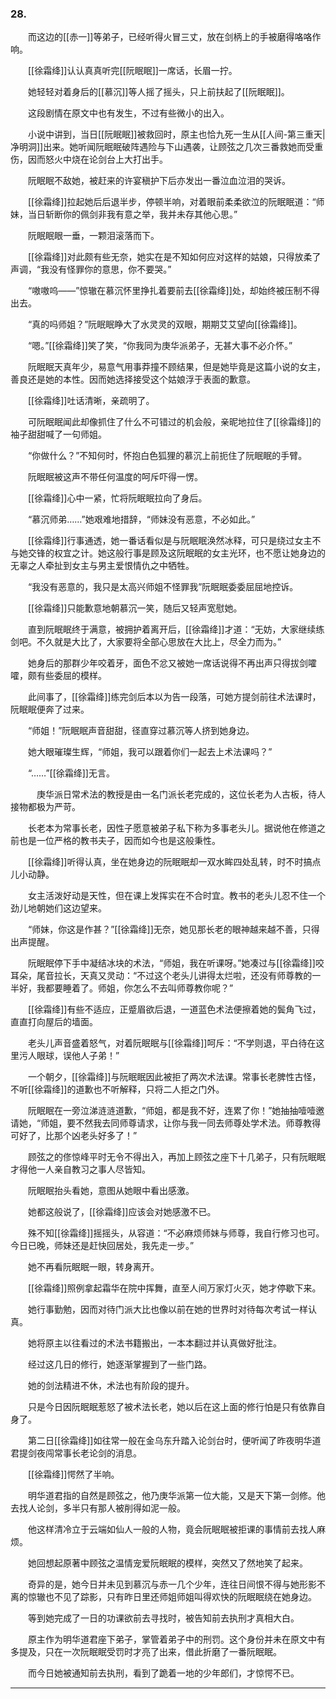 ### 28.

　　而这边的[[赤一]]等弟子，已经听得火冒三丈，放在剑柄上的手被磨得咯咯作响。

　　[[徐霜绛]]认认真真听完[[阮眠眠]]一席话，长眉一拧。

　　她轻轻对着身后的[[慕沉]]等人摇了摇头，只上前扶起了[[阮眠眠]]。

　　这段剧情在原文中也有发生，不过有些微小的出入。

　　小说中讲到，当日[[阮眠眠]]被救回时，原主也恰九死一生从[[人间-第三重天|净明洞]]出来。她听闻阮眠眠破阵遇险与下山遇袭，让顾弦之几次三番救她而受重伤，因而怒火中烧在论剑台上大打出手。

　　阮眠眠不敌她，被赶来的许宴稹护下后亦发出一番泣血泣泪的哭诉。

　　[[徐霜绛]]拉起她后后退半步，停顿半响，对着眼前柔柔欲泣的阮眠眠道：“师妹，当日斩断你的佩剑非我有意之举，我并未存其他心思。”

　　阮眠眠眼一垂，一颗泪滚落而下。

　　[[徐霜绛]]对此颇有些无奈，她实在是不知如何应对这样的姑娘，只得放柔了声调，“我没有怪罪你的意思，你不要哭。”

　　“嗷嗷呜——”惊辙在慕沉怀里挣扎着要前去[[徐霜绛]]处，却始终被压制不得出去。

　　“真的吗师姐？”阮眠眠睁大了水灵灵的双眼，期期艾艾望向[[徐霜绛]]。

　　“嗯。”[[徐霜绛]]笑了笑，“你我同为庚华派弟子，无甚大事不必介怀。”

　　阮眠眠天真年少，易意气用事莽撞不顾结果，但是她毕竟是这篇小说的女主，善良还是她的本性。因而她选择接受这个姑娘浮于表面的歉意。

　　[[徐霜绛]]吐话清晰，亲疏明了。

　　可阮眠眠闻此却像抓住了什么不可错过的机会般，亲昵地拉住了[[徐霜绛]]的袖子甜甜喊了一句师姐。

　　“你做什么？”不知何时，怀抱白色狐狸的慕沉上前扼住了阮眠眠的手臂。

　　阮眠眠被这声不带任何温度的呵斥吓得一愣。

　　[[徐霜绛]]心中一紧，忙将阮眠眠拉向了身后。

　　“慕沉师弟……”她艰难地措辞，“师妹没有恶意，不必如此。”

　　[[徐霜绛]]行事通透，她一番话看似是与阮眠眠涣然冰释，可只是绕过女主不与她交锋的权宜之计。她这般行事是顾及这阮眠眠的女主光环，也不愿让她身边的无辜之人牵扯到女主与男主爱恨情仇之中牺牲。

　　“我没有恶意的，我只是太高兴师姐不怪罪我”阮眠眠委委屈屈地控诉。

　　[[徐霜绛]]只能歉意地朝慕沉一笑，随后又轻声宽慰她。

　　直到阮眠眠终于满意，被拥护着离开后，[[徐霜绛]]才道：“无妨，大家继续练剑吧。不久就是大比了，大家要将全部心思放在大比上，尽全力而为。”

　　她身后的那群少年咬着牙，面色不忿又被她一席话说得不再出声只得拔剑嚯嚯，颇有些委屈的模样。

　　此间事了，[[徐霜绛]]练完剑后本以为告一段落，可她方提剑前往术法课时，阮眠眠便奔了过来。

　　“师姐！”阮眠眠声音甜甜，径直穿过慕沉等人挤到她身边。

　　她大眼璀璨生辉，“师姐，我可以跟着你们一起去上术法课吗？”

　　“……”[[徐霜绛]]无言。

　　　庚华派日常术法的教授是由一名门派长老完成的，这位长老为人古板，待人接物都极为严苛。

　　长老本为常事长老，因性子愿意被弟子私下称为多事老头儿。据说他在修道之前也是一位严格的教书夫子，因而如今也是这般秉性。

　　[[徐霜绛]]听得认真，坐在她身边的阮眠眠却一双水眸四处乱转，时不时搞点儿小动静。

　　女主活泼好动是天性，但在课上发挥实在不合时宜。教书的老头儿忍不住一个劲儿地朝她们这边望来。

　　“师妹，你这是作甚？”[[徐霜绛]]无奈，她见那长老的眼神越来越不善，只得出声提醒。

　　阮眠眠停下手中凝结冰块的术法，“师姐，我在听课呀。”她凑过与[[徐霜绛]]咬耳朵，尾音拉长，天真又灵动：“不过这个老头儿讲得太烂啦，还没有师尊教的一半好，我都要睡着了。师姐，你怎么不去叫师尊教你呢？”

　　[[徐霜绛]]有些不适应，正蹙眉欲后退，一道蓝色术法便擦着她的鬓角飞过，直直打向屋后的墙面。

　　老头儿声音盛着怒气，对着阮眠眠与[[徐霜绛]]呵斥：“不学则退，平白待在这里污人眼球，误他人子弟！”

　　一个朝夕，[[徐霜绛]]与阮眠眠因此被拒了两次术法课。常事长老脾性古怪，不听[[徐霜绛]]的道歉也不听解释，只将二人拒之门外。

　　阮眠眠在一旁泣涕涟涟道歉，“师姐，都是我不好，连累了你！”她抽抽噎噎邀请她，“师姐，要不然我去同师尊请求，让你与我一同去师尊处学术法。师尊教得可好了，比那个凶老头好多了！”

　　顾弦之的俢惊峰平时无令不得出入，再加上顾弦之座下十几弟子，只有阮眠眠才得他一人亲自教习之事人尽皆知。

　　阮眠眠抬头看她，意图从她眼中看出感激。

　　她都这般说了，[[徐霜绛]]应该会对她感激不已。

　　殊不知[[徐霜绛]]摇摇头，从容道：“不必麻烦师妹与师尊，我自行修习也可。今日已晚，师妹还是赶快回居处，我先走一步。”

　　她不再看阮眠眠一眼，转身离开。

　　[[徐霜绛]]照例拿起霜华在院中挥舞，直至人间万家灯火灭，她才停歇下来。

　　她行事勤勉，因而对待门派大比也像以前在她的世界时对待每次考试一样认真。

　　她将原主以往看过的术法书籍搬出，一本本翻过并认真做好批注。

　　经过这几日的修行，她逐渐掌握到了一些门路。

　　她的剑法精进不休，术法也有阶段的提升。

　　只是今日因阮眠眠惹怒了被术法长老，她以后在这上面的修行怕是只有依靠自身了。

　　第二日[[徐霜绛]]如往常一般在金乌东升踏入论剑台时，便听闻了昨夜明华道君提剑夜闯常事长老论剑的消息。

　　[[徐霜绛]]愕然了半响。

　　明华道君指的自然是顾弦之，他乃庚华派第一位大能，又是天下第一剑修。他去找人论剑，多半只有那人被削得如泥一般。

　　他这样清冷立于云端如仙人一般的人物，竟会阮眠眠被拒课的事情前去找人麻烦。

　　她回想起原著中顾弦之温情宠爱阮眠眠的模样，突然又了然地笑了起来。

　　奇异的是，她今日并未见到慕沉与赤一几个少年，连往日间恨不得与她形影不离的惊辙也不见了踪影，只有昨日里还师姐师姐叫得欢快的阮眠眠绕在她身边。

　　等到她完成了一日的功课欲前去寻找时，被告知前去执刑才真相大白。

　　原主作为明华道君座下弟子，掌管着弟子中的刑罚。这个身份并未在原文中有多提及，只在一次阮眠眠受罚时才亮了出来，借此折磨了一番阮眠眠。

　　而今日她被通知前去执刑，看到了跪着一地的少年郎们，才惊愕不已。

___